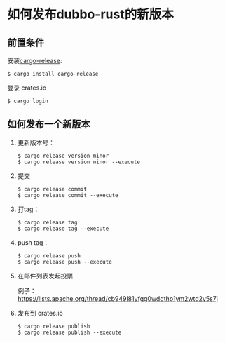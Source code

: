 # 如何发布dubbo-rust的新版本

## 前置条件

安装[cargo-release](https://crates.io/crates/cargo-release):
```shell
$ cargo install cargo-release
```

登录 crates.io

```shell
$ cargo login
```

## 如何发布一个新版本

1. 更新版本号：
    ```shell
    $ cargo release version minor
    $ cargo release version minor --execute
    ```

2. 提交
    ```shell
    $ cargo release commit
    $ cargo release commit --execute
    ```

3. 打tag：
    ```shell
    $ cargo release tag
    $ cargo release tag --execute
    ```

4. push tag：
    ```shell
    $ cargo release push
    $ cargo release push --execute
    ```

5. 在邮件列表发起投票

    例子：<https://lists.apache.org/thread/cb949l81yfgg0wddthp1ym2wtd2y5s7j>

6. 发布到 crates.io

    ```shell
    $ cargo release publish
    $ cargo release publish --execute
    ```
